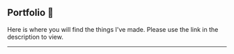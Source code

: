 ## Portfolio 🙋‍

Here is where you will find the things I've made. Please use the link in the description to view.

---
